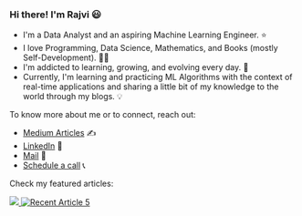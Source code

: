 ### Hi there! I'm Rajvi :smiley:


- I'm a Data Analyst and an aspiring Machine Learning Engineer. ⭐
- I love Programming, Data Science, Mathematics, and Books (mostly Self-Development). :woman_scientist:
- I'm addicted to learning, growing, and evolving every day. 🌱 
- Currently, I'm learning and practicing ML Algorithms with the context of real-time applications and sharing a little bit of my knowledge to the world through my blogs. :bulb:

To know more about me or to connect, reach out: 
- [Medium Articles](https://medium.com/@rajviishah) :writing_hand: 
- [LinkedIn](https://www.linkedin.com/in/rajviishah/) 📇
- [Mail](mailto:rajvishah2309@gmail.com) :e-mail:
- [Schedule a call](https://calendly.com/rajvishah/quick-chat-with-rajvi) 📞

Check my featured articles: 

<a target="_blank" href="https://github-readme-medium-recent-article.vercel.app/medium/@rajviishah/4"><img src="https://github-readme-medium-recent-article.vercel.app/medium/@rajviishah/4" >
<a target="_blank" href="https://github-readme-medium-recent-article.vercel.app/medium/@rajviishah/5"><img src="https://github-readme-medium-recent-article.vercel.app/medium/@rajviishah/5" alt="Recent Article 5">






